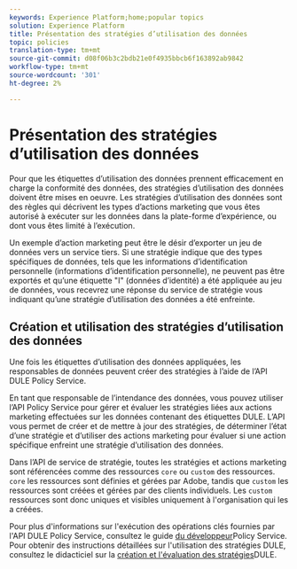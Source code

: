 ```yaml
---
keywords: Experience Platform;home;popular topics
solution: Experience Platform
title: Présentation des stratégies d’utilisation des données
topic: policies
translation-type: tm+mt
source-git-commit: d08f06b3c2bdb21e0f4935bbcb6f163892ab9842
workflow-type: tm+mt
source-wordcount: '301'
ht-degree: 2%

---
```



# Présentation des stratégies d’utilisation des données

Pour que les étiquettes d’utilisation des données prennent efficacement en charge la conformité des données, des stratégies d’utilisation des données doivent être mises en oeuvre. Les stratégies d’utilisation des données sont des règles qui décrivent les types d’actions marketing que vous êtes autorisé à exécuter sur les données dans la plate-forme d’expérience, ou dont vous êtes limité à l’exécution.

Un exemple d’action marketing peut être le désir d’exporter un jeu de données vers un service tiers. Si une stratégie indique que des types spécifiques de données, tels que les informations d’identification personnelle (informations d’identification personnelle), ne peuvent pas être exportés et qu’une étiquette &quot;I&quot; (données d’identité) a été appliquée au jeu de données, vous recevrez une réponse du service de stratégie vous indiquant qu’une stratégie d’utilisation des données a été enfreinte.

## Création et utilisation des stratégies d’utilisation des données

Une fois les étiquettes d’utilisation des données appliquées, les responsables de données peuvent créer des stratégies à l’aide de l’API [](https://www.adobe.io/apis/experienceplatform/home/api-reference.html#!acpdr/swagger-specs/dule-policy-service.yaml)DULE Policy Service.

En tant que responsable de l’intendance des données, vous pouvez utiliser l’API Policy Service pour gérer et évaluer les stratégies liées aux actions marketing effectuées sur les données contenant des étiquettes DULE. L’API vous permet de créer et de mettre à jour des stratégies, de déterminer l’état d’une stratégie et d’utiliser des actions marketing pour évaluer si une action spécifique enfreint une stratégie d’utilisation des données.

Dans l’API de service de stratégie, toutes les stratégies et actions marketing sont référencées comme des ressources `core` ou `custom` des ressources. `core` les ressources sont définies et gérées par Adobe, tandis que `custom` les ressources sont créées et gérées par des clients individuels. Les `custom` ressources sont donc uniques et visibles uniquement à l&#39;organisation qui les a créées.

Pour plus d&#39;informations sur l&#39;exécution des opérations clés fournies par l&#39;API DULE Policy Service, consultez le guide [du développeur](../api/getting-started.md)Policy Service. Pour obtenir des instructions détaillées sur l&#39;utilisation des stratégies DULE, consultez le didacticiel sur la [création et l&#39;évaluation des stratégies](create.md)DULE.